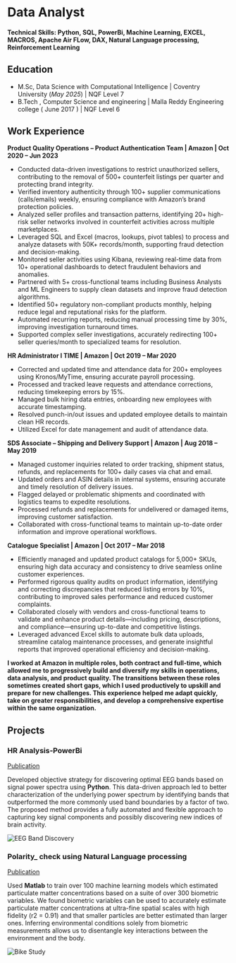 # Data Analyst

#### Technical Skills: Python, SQL, PowerBi, Machine Learning, EXCEL, MACROS, Apache Air FLow, DAX, Natural Language processing, Reinforcement Learning

## Education
- M.Sc, Data Science with Computational Intelligence | Coventry University (_May 2025_)	| NQF Level 7							       		
- B.Tech , Computer Science and engineering	| Malla Reddy Engineering college ( June 2017 )	| NQF Level 6	        		

## Work Experience
**Product Quality Operations – Product Authentication Team | Amazon | Oct 2020 – Jun 2023**
- Conducted data-driven investigations to restrict unauthorized sellers, contributing to the removal of 500+ counterfeit listings per quarter and protecting brand integrity.
- Verified inventory authenticity through 100+ supplier communications (calls/emails) weekly, ensuring compliance with Amazon’s brand protection policies.
- Analyzed seller profiles and transaction patterns, identifying 20+ high-risk seller networks involved in counterfeit activities across multiple marketplaces.
- Leveraged SQL and Excel (macros, lookups, pivot tables) to process and analyze datasets with 50K+ records/month, supporting fraud detection and decision-making.
- Monitored seller activities using Kibana, reviewing real-time data from 10+ operational dashboards to detect fraudulent behaviors and anomalies.
- Partnered with 5+ cross-functional teams including Business Analysts and ML Engineers to supply clean datasets and improve fraud detection algorithms.
- Identified 50+ regulatory non-compliant products monthly, helping reduce legal and reputational risks for the platform.
- Automated recurring reports, reducing manual processing time by 30%, improving investigation turnaround times.
- Supported complex seller investigations, accurately redirecting 100+ seller queries/month to specialized teams for resolution.


**HR Administrator I TIME | Amazon |  Oct 2019 – Mar 2020**
- Corrected and updated time and attendance data for 200+ employees using Kronos/MyTime, ensuring accurate payroll processing.
- Processed and tracked leave requests and attendance corrections, reducing timekeeping errors by 15%.
- Managed bulk hiring data entries, onboarding new employees with accurate timestamping.
- Resolved punch-in/out issues and updated employee details to maintain clean HR records.
- Utilized Excel for date management and audit of attendance data.

**SDS Associate – Shipping and Delivery Support | Amazon |  Aug 2018 – May 2019**
- Managed customer inquiries related to order tracking, shipment status, refunds, and replacements for 100+ daily cases via chat and email.
- Updated orders and ASIN details in internal systems, ensuring accurate and timely resolution of delivery issues.
- Flagged delayed or problematic shipments and coordinated with logistics teams to expedite resolutions.
- Processed refunds and replacements for undelivered or damaged items, improving customer satisfaction.
- Collaborated with cross-functional teams to maintain up-to-date order information and improve operational workflows.


**Catalogue Specialist | Amazon |  Oct 2017 – Mar 2018**
- Efficiently managed and updated product catalogs for 5,000+ SKUs, ensuring high data accuracy and consistency to drive seamless online customer experiences.
- Performed rigorous quality audits on product information, identifying and correcting discrepancies that reduced listing errors by 10%, contributing to improved sales performance and reduced customer complaints.
- Collaborated closely with vendors and cross-functional teams to validate and enhance product details—including pricing, descriptions, and compliance—ensuring up-to-date and competitive listings.
- Leveraged advanced Excel skills to automate bulk data uploads, streamline catalog maintenance processes, and generate insightful reports that improved operational efficiency and decision-making.

**I worked at Amazon in multiple roles, both contract and full-time, which allowed me to progressively build and diversify my skills in operations, data analysis, and product quality. The transitions between these roles sometimes created short gaps, which I used productively to upskill and prepare for new challenges. This experience helped me adapt quickly, take on greater responsibilities, and develop a comprehensive expertise within the same organization.**




## Projects
### HR Analysis-PowerBi
[Publication](https://www.mdpi.com/1424-8220/22/8/3048)

Developed objective strategy for discovering optimal EEG bands based on signal power spectra using **Python**. This data-driven approach led to better characterization of the underlying power spectrum by identifying bands that outperformed the more commonly used band boundaries by a factor of two. The proposed method provides a fully automated and flexible approach to capturing key signal components and possibly discovering new indices of brain activity.

![EEG Band Discovery](/assets/img/eeg_band_discovery.jpeg)

### Polarity_ check using Natural Language processing
[Publication](https://www.mdpi.com/1424-8220/22/11/4240)

Used **Matlab** to train over 100 machine learning models which estimated particulate matter concentrations based on a suite of over 300 biometric variables. We found biometric variables can be used to accurately estimate particulate matter concentrations at ultra-fine spatial scales with high fidelity (r2 = 0.91) and that smaller particles are better estimated than larger ones. Inferring environmental conditions solely from biometric measurements allows us to disentangle key interactions between the environment and the body.

![Bike Study](/assets/img/bike_study.jpeg)
